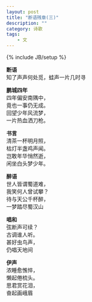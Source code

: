 ```yaml
---
layout: post
title: "断语残章(三)"
description: ""
category: 诗歌
tags: 
    - 文
---
```

{% include JB/setup %}

**断语**  
知了声声何处觅，蛙声一片几时寻

**鹏城四年**  
四年偏安南隅中，  
竟也一事仍无成。  
回望少年风流梦，  
一片热血洒刀枪。  

**书言**  
清茶一杯明月照，  
枯灯半盏鸡声闻。  
岂敢年华悄然逝，  
闲坐白头梦少年。  

**醉语**  
世人皆谓蜀道难，  
我笑何人曾试攀？  
待与天公千杯醉，  
一梦踏尽蜀汉山  

**唱和**  
弦断声可续？  
古调谁人听。  
甚好虫鸟声，  
仍唱天地间  

**伊声**  
浓睡愈憔悴，  
懒起倦梳头。  
思君赏花泪，  
奋起画峨眉  
